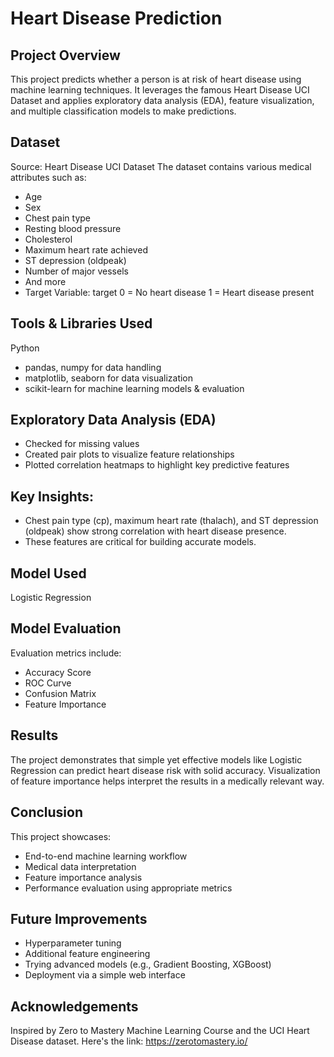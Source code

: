 # Heart Disease Prediction
## Project Overview
This project predicts whether a person is at risk of heart disease using machine learning techniques. It leverages the famous Heart Disease UCI Dataset and applies exploratory data analysis (EDA), feature visualization, and multiple classification models to make predictions.

## Dataset
Source: Heart Disease UCI Dataset
The dataset contains various medical attributes such as:
- Age
- Sex
- Chest pain type
- Resting blood pressure
- Cholesterol
- Maximum heart rate achieved
- ST depression (oldpeak)
- Number of major vessels
- And more
- Target Variable: target
0 = No heart disease
1 = Heart disease present

## Tools & Libraries Used
Python

- pandas, numpy for data handling
- matplotlib, seaborn for data visualization
- scikit-learn for machine learning models & evaluation

## Exploratory Data Analysis (EDA)
- Checked for missing values
- Created pair plots to visualize feature relationships
- Plotted correlation heatmaps to highlight key predictive features

## Key Insights:
- Chest pain type (cp), maximum heart rate (thalach), and ST depression (oldpeak) show strong correlation with heart disease presence.
- These features are critical for building accurate models.

## Model Used
Logistic Regression

## Model Evaluation
Evaluation metrics include:
- Accuracy Score
- ROC Curve
- Confusion Matrix
- Feature Importance

## Results
The project demonstrates that simple yet effective models like Logistic Regression can predict heart disease risk with solid accuracy. Visualization of feature importance helps interpret the results in a medically relevant way.

## Conclusion
This project showcases:
- End-to-end machine learning workflow
- Medical data interpretation
- Feature importance analysis
- Performance evaluation using appropriate metrics

## Future Improvements
- Hyperparameter tuning
- Additional feature engineering
- Trying advanced models (e.g., Gradient Boosting, XGBoost)
- Deployment via a simple web interface

## Acknowledgements
Inspired by Zero to Mastery Machine Learning Course and the UCI Heart Disease dataset. 
Here's the link: https://zerotomastery.io/
